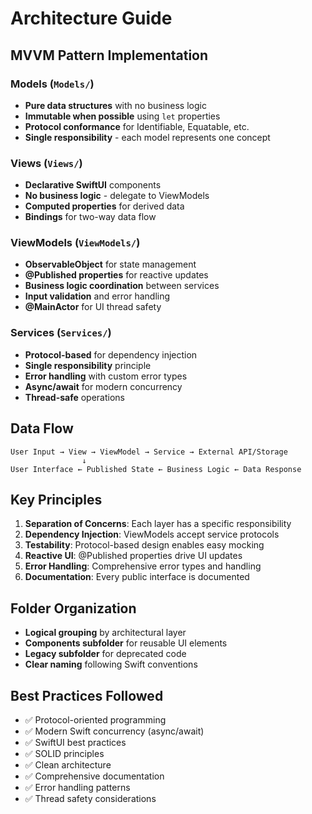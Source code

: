 # Architecture Guide

## MVVM Pattern Implementation

### Models (`Models/`)
- **Pure data structures** with no business logic
- **Immutable when possible** using `let` properties
- **Protocol conformance** for Identifiable, Equatable, etc.
- **Single responsibility** - each model represents one concept

### Views (`Views/`)
- **Declarative SwiftUI** components
- **No business logic** - delegate to ViewModels
- **Computed properties** for derived data
- **Bindings** for two-way data flow

### ViewModels (`ViewModels/`)
- **ObservableObject** for state management
- **@Published properties** for reactive updates
- **Business logic coordination** between services
- **Input validation** and error handling
- **@MainActor** for UI thread safety

### Services (`Services/`)
- **Protocol-based** for dependency injection
- **Single responsibility** principle
- **Error handling** with custom error types
- **Async/await** for modern concurrency
- **Thread-safe** operations

## Data Flow

```
User Input → View → ViewModel → Service → External API/Storage
                ↓
User Interface ← Published State ← Business Logic ← Data Response
```

## Key Principles

1. **Separation of Concerns**: Each layer has a specific responsibility
2. **Dependency Injection**: ViewModels accept service protocols
3. **Testability**: Protocol-based design enables easy mocking
4. **Reactive UI**: @Published properties drive UI updates
5. **Error Handling**: Comprehensive error types and handling
6. **Documentation**: Every public interface is documented

## Folder Organization

- **Logical grouping** by architectural layer
- **Components subfolder** for reusable UI elements
- **Legacy subfolder** for deprecated code
- **Clear naming** following Swift conventions

## Best Practices Followed

- ✅ Protocol-oriented programming
- ✅ Modern Swift concurrency (async/await)
- ✅ SwiftUI best practices
- ✅ SOLID principles
- ✅ Clean architecture
- ✅ Comprehensive documentation
- ✅ Error handling patterns
- ✅ Thread safety considerations